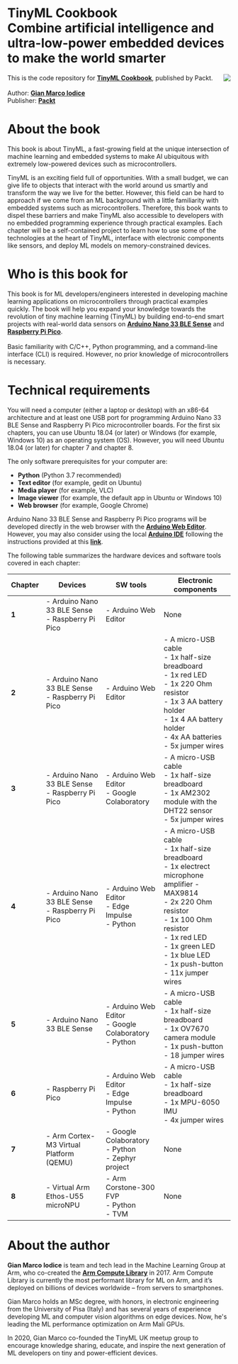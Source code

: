 <h1><b> TinyML Cookbook<br> Combine artificial intelligence and ultra-low-power embedded devices to make the world smarter </b></h1>

<img style="float: right;" src="https://static.packt-cdn.com/products/9781801814973/cover/smaller">


This is the code repository for **[TinyML Cookbook](https://www.packtpub.com/product/tinyml-cookbook/9781801814973)**, published by Packt.
\
\
Author: **[Gian Marco Iodice](https://www.linkedin.com/in/gian-marco-iodice-3183a9a1/)**\
Publisher: **[Packt](https://www.packtpub.com/)**

<h1> About the book </h1>

This book is about TinyML, a fast-growing field at the unique intersection of machine learning and embedded systems to make AI ubiquitous with extremely low-powered devices such as microcontrollers.

TinyML is an exciting field full of opportunities. With a small budget, we can give life to objects that interact with the world around us smartly and transform the way we live for the better. However, this field can be hard to approach if we come from an ML background with a little familiarity with embedded systems such as microcontrollers. Therefore, this book wants to dispel these barriers and make TinyML also accessible to developers with no embedded programming experience through practical examples. Each chapter will be a self-contained project to learn how to use some of the technologies at the heart of TinyML, interface with electronic components like sensors, and deploy ML models on memory-constrained devices.

<h1> Who is this book for </h1>

This book is for ML developers/engineers interested in developing machine learning applications on microcontrollers through practical examples quickly. The book will help you expand your knowledge towards the revolution of tiny machine learning (TinyML) by building end-to-end smart projects with real-world data sensors on **[Arduino Nano 33 BLE Sense](https://store.arduino.cc/products/arduino-nano-33-ble-sense)** and **[Raspberry Pi Pico](https://www.raspberrypi.com/products/raspberry-pi-pico/)**.
\
\
Basic familiarity with C/C++, Python programming, and a command-line interface (CLI) is required. However, no prior knowledge of microcontrollers is necessary.

<h1> Technical requirements </h1>

You will need a computer (either a laptop or desktop) with an x86-64 architecture and at least one USB port for programming Arduino Nano 33 BLE Sense and Raspberry Pi Pico microcontroller boards. For the first six chapters, you can use Ubuntu 18.04 (or later) or Windows (for example, Windows 10) as an operating system (OS). However, you will need Ubuntu 18.04 (or later) for chapter 7 and chapter 8.

The only software prerequisites for your computer are:
* **Python** (Python 3.7 recommended)
* **Text editor** (for example, gedit on Ubuntu)
* **Media player** (for example, VLC)
* **Image viewer** (for example, the default app in Ubuntu or Windows 10)
* **Web browser** (for example, Google Chrome)

Arduino Nano 33 BLE Sense and Raspberry Pi Pico programs will be developed directly in the web browser with the **[Arduino Web Editor](https://create.arduino.cc)**. However, you may also consider using the local **[Arduino IDE](https://www.arduino.cc/en/software)** following the instructions provided at this **[link](https://github.com/PacktPublishing/TinyML-Cookbook/blob/main/Docs/setup_local_arduino_ide.md)**.

The following table summarizes the hardware devices and software tools covered in each chapter:

| Chapter | Devices | SW tools | Electronic components |
| -- | -- | -- | -- |
| **1** | - Arduino Nano 33 BLE Sense<br>- Raspberry Pi Pico | - Arduino Web Editor | None |
| **2** | - Arduino Nano 33 BLE Sense<br>- Raspberry Pi Pico | - Arduino Web Editor | - A micro-USB cable<br>- 1x half-size breadboard<br>- 1x red LED<br>- 1x 220 Ohm resistor<br>- 1x 3 AA battery holder<br>- 1x 4 AA battery holder<br>- 4x AA batteries<br>- 5x jumper wires |
| **3** | - Arduino Nano 33 BLE Sense<br>- Raspberry Pi Pico | - Arduino Web Editor<br>- Google Colaboratory | - A micro-USB cable<br>- 1x half-size breadboard<br>- 1x AM2302 module with the DHT22 sensor<br>- 5x jumper wires |
| **4** | - Arduino Nano 33 BLE Sense<br>- Raspberry Pi Pico | - Arduino Web Editor<br>- Edge Impulse<br>- Python | - A micro-USB cable<br>- 1x half-size breadboard<br>- 1x electrect microphone amplifier - MAX9814<br>- 2x 220 Ohm resistor<br>- 1x 100 Ohm resistor<br>- 1x red LED<br>- 1x green LED<br>- 1x blue LED<br>- 1x push-button<br>- 11x jumper wires |
| **5** | - Arduino Nano 33 BLE Sense | - Arduino Web Editor<br>- Google Colaboratory<br>- Python | - A micro-USB cable<br>- 1x half-size breadboard<br>- 1x OV7670 camera module<br>- 1x push-button<br>- 18 jumper wires |
| **6** | - Raspberry Pi Pico | - Arduino Web Editor<br>- Edge Impulse<br>- Python | - A micro-USB cable<br>- 1x half-size breadboard<br>- 1x MPU-6050 IMU<br>- 4x jumper wires |
| **7** | - Arm Cortex-M3 Virtual Platform (QEMU)  | - Google Colaboratory<br>- Python<br>- Zephyr project | None |
| **8** | - Virtual Arm Ethos-U55 microNPU | - Arm Corstone-300 FVP<br>- Python<br>- TVM | None |

</div>

<h1> About the author </h1>

**Gian Marco Iodice** is team and tech lead in the Machine Learning Group at Arm, who co-created the **[Arm Compute Library](https://github.com/ARM-software/ComputeLibrary)** in 2017. Arm Compute Library is currently the most performant library for ML on Arm, and it’s deployed on billions of devices worldwide – from servers to smartphones.

Gian Marco holds an MSc degree, with honors, in electronic engineering from the University of Pisa (Italy) and has several years of experience developing ML and computer vision algorithms on edge devices. Now, he's leading the ML performance optimization on Arm Mali GPUs.

In 2020, Gian Marco co-founded the TinyML UK meetup group to encourage knowledge sharing, educate, and inspire the next generation of ML developers on tiny and power-efficient devices.
